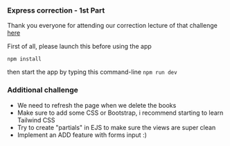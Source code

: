 

### Express correction - 1st Part


Thank you everyone for attending our correction lecture of that challenge [here](https://github.com/0Kaz/express_app)


First of all, please launch this before using the app

```code
npm install
```

then start the app by typing this command-line ``npm run dev``


### Additional challenge

- We need to refresh the page when we delete the books
- Make sure to add some CSS or Bootstrap, i recommend starting to learn Tailwind CSS
- Try to create "partials" in EJS to make sure the views are super clean
- Implement an ADD feature with forms input :)


